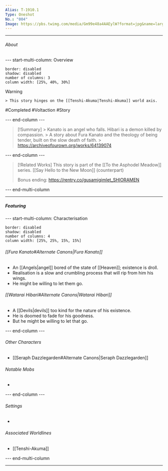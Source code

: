 ```yaml
---
Alias: T-1910.1
Type: Oneshot
No.: "004"
Image: https://pbs.twimg.com/media/Gm99e48a4AAEylW?format=jpg&name=large
---
```




----
###### About
--- start-multi-column: Overview
```column-settings
border: disabled
shadow: disabled
number of columns: 3
column width: [25%, 40%, 30%]
```

> [!Warning]
    > This story hinges on the [[Tenshi-Akuma|Tenshi-Akuma]] world axis.

#Completed #Voltaction #Story

--- end-column ---

> [!Summary]
    > Kanato is an angel who falls. Hibari is a demon killed by compassion.
    > A story about Fura Kanato and the theology of being tender, built on the slow death of faith.
    > https://archiveofourown.org/works/64139074

--- end-column ---

>[!Related Works]
> This story is part of the [[To the Asphodel Meadow]] series.
> [[Say Hello to the New Moon]] (counterpart)
> 
> Bonus ending:
> https://rentry.co/gusamigimlet_SHIORAMEN
> 

--- end-multi-column



----
##### Featuring

--- start-multi-column: Characterisation
```column-settings 
border: disabled
shadow: disabled
number of columns: 4
column width: [25%, 25%, 15%, 15%]
```

###### [[Fura Kanato#Alternate Canons|Fura Kanato]]
- An [[Angels|angel]] bored of the state of [[Heaven]]; existence is droll.
- Realisation is a slow and crumbling process that will rip from him his wings.
- He might be willing to let them go.

###### [[Watarai Hibari#Alternate Canons|Watarai Hibari]]
- A [[Devils|devils]] too kind for the nature of his existence.
- He is doomed to fade for his goodness.
- But he might be willing to let that go.


--- end-column ---

###### Other Characters
- [[Seraph Dazzlegarden#Alternate Canons|Seraph Dazzlegarden]]

###### Notable Mobs
- 

--- end-column ---

###### Settings
- 

###### Associated Worldlines
- [[Tenshi-Akuma]]

--- end-multi-column 


----



